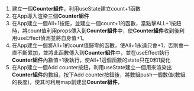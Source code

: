 1. 建立一個****Counter組件****，利用useState建立count+1函數
2. 在App導入渲染三個**Counter組件**
3. 在App建立一個All+1按鈕，並建立一個count+1的函數，當點擊ALL+1按鈕時，將count值利用props傳入到**Counter組件**中，使**Counter組件**收到後利用useEffect偵測並將自身值+1。
4. 在App建立一個將All+1的count值歸零的函數，使All+1永遠只會+1，否則會一直不斷累加，並將此函數傳入到**Counter組件**中，並在useEffect執行**Counter組件**內數值+1後執行，使All+1這個函數的state只在0和1變化
5. 在App建立一個Add counter按鈕，利用useState建立一個用來渲染出**Counter組件**的數組，按下Add counter按鈕後，將數組push一個數值(數組的長度)，使其可利用map創建出**Counter組件**，